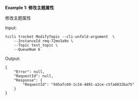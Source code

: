 **Example 1: 修改主题属性**

修改主题属性

Input: 

```
tccli trocket ModifyTopic --cli-unfold-argument  \
    --InstanceId rmq-72mo3a9o \
    --Topic test_topic \
    --QueueNum 6
```

Output: 
```
{
    "Error": null,
    "RequestId": null,
    "Response": {
        "RequestId": "945afc69-1c24-4891-a2ce-c5fa6032ba75"
    }
}
```

